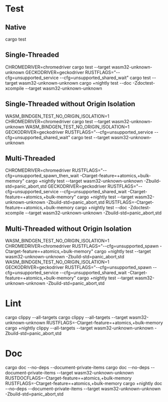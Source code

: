 # Test

## Native
cargo test

## Single-Threaded
CHROMEDRIVER=chromedriver cargo test --target wasm32-unknown-unknown
GECKODRIVER=geckodriver RUSTFLAGS="--cfg=unsupported_service --cfg=unsupported_shared_wait" cargo test --target wasm32-unknown-unknown
cargo +nightly test --doc -Zdoctest-xcompile --target wasm32-unknown-unknown

## Single-Threaded without Origin Isolation

WASM_BINDGEN_TEST_NO_ORIGIN_ISOLATION=1 CHROMEDRIVER=chromedriver cargo test --target wasm32-unknown-unknown
WASM_BINDGEN_TEST_NO_ORIGIN_ISOLATION=1 GECKODRIVER=geckodriver RUSTFLAGS="--cfg=unsupported_service --cfg=unsupported_shared_wait" cargo test --target wasm32-unknown-unknown

## Multi-Threaded

CHROMEDRIVER=chromedriver RUSTFLAGS="--cfg=unsupported_spawn_then_wait -Ctarget-feature=+atomics,+bulk-memory" cargo +nightly test --target wasm32-unknown-unknown -Zbuild-std=panic_abort,std
GECKODRIVER=geckodriver RUSTFLAGS="--cfg=unsupported_service --cfg=unsupported_shared_wait -Ctarget-feature=+atomics,+bulk-memory" cargo +nightly test --target wasm32-unknown-unknown -Zbuild-std=panic_abort,std
RUSTFLAGS=-Ctarget-feature=+atomics,+bulk-memory cargo +nightly test --doc -Zdoctest-xcompile --target wasm32-unknown-unknown -Zbuild-std=panic_abort,std

## Multi-Threaded without Origin Isolation

WASM_BINDGEN_TEST_NO_ORIGIN_ISOLATION=1 CHROMEDRIVER=chromedriver RUSTFLAGS="--cfg=unsupported_spawn -Ctarget-feature=+atomics,+bulk-memory" cargo +nightly test --target wasm32-unknown-unknown -Zbuild-std=panic_abort,std
WASM_BINDGEN_TEST_NO_ORIGIN_ISOLATION=1 GECKODRIVER=geckodriver RUSTFLAGS="--cfg=unsupported_spawn --cfg=unsupported_service --cfg=unsupported_shared_wait -Ctarget-feature=+atomics,+bulk-memory" cargo +nightly test --target wasm32-unknown-unknown -Zbuild-std=panic_abort,std

# Lint
cargo clippy --all-targets
cargo clippy --all-targets --target wasm32-unknown-unknown
RUSTFLAGS=-Ctarget-feature=+atomics,+bulk-memory cargo +nightly clippy --all-targets --target wasm32-unknown-unknown -Zbuild-std=panic_abort,std

# Doc
cargo doc --no-deps --document-private-items
cargo doc --no-deps --document-private-items --target wasm32-unknown-unknown
RUSTDOCFLAGS=-Ctarget-feature=+atomics,+bulk-memory RUSTFLAGS=-Ctarget-feature=+atomics,+bulk-memory cargo +nightly doc --no-deps --document-private-items --target wasm32-unknown-unknown -Zbuild-std=panic_abort,std
